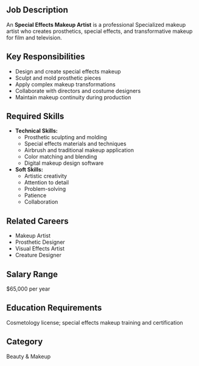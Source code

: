 ## Job Description
An **Special Effects Makeup Artist** is a professional Specialized makeup artist who creates prosthetics, special effects, and transformative makeup for film and television.

## Key Responsibilities
- Design and create special effects makeup
- Sculpt and mold prosthetic pieces
- Apply complex makeup transformations
- Collaborate with directors and costume designers
- Maintain makeup continuity during production

## Required Skills
- **Technical Skills:**
  - Prosthetic sculpting and molding
  - Special effects materials and techniques
  - Airbrush and traditional makeup application
  - Color matching and blending
  - Digital makeup design software
- **Soft Skills:**
  - Artistic creativity
  - Attention to detail
  - Problem-solving
  - Patience
  - Collaboration

## Related Careers
- Makeup Artist
- Prosthetic Designer
- Visual Effects Artist
- Creature Designer

## Salary Range
$65,000 per year

## Education Requirements
Cosmetology license; special effects makeup training and certification

## Category
Beauty & Makeup
